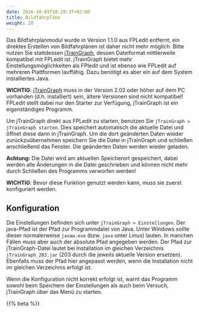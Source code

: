 ```yaml
---
date: 2016-10-05T18:29:37+02:00
title: Bildfahrpläne
weight: 20
---
```



Das Bildfahrplanmodul wurde in Version 1.1.0 aus FPLedit entfernt, ein direktes Erstellen von Bildfahrplänen ist daher nicht mehr möglich. Bitte nutzen Sie stattdessen [jTrainGraph](http://kinzigtalbahn.bplaced.net/homepage/programme.html), dessen Dateiformat mittlerweile kompatibel mit FPLedit ist. jTrainGraph bietet mehr Einstellungsmöglichkeiten als FPledit und ist ebenso wie FPLedit auf mehreren Plattformen lauffähig. Dazu benötigt es aber ein auf dem System installiertes Java.

**WICHTIG**: [jTrainGraph](http://kinzigtalbahn.bplaced.net/homepage/programme.html) muss in der Version 2.02 oder höher auf dem PC vorhanden (d.h. installiert) sein, ältere Versionen sind nicht kompatibel! FPLedit stellt dabei nur den Starter zur Verfügung, jTrainGraph ist ein eigenständiges Programm.

Um jTrainGraph direkt aus FPLedit zu starten, benutzen Sie `jTrainGraph > jTrainGraph starten`. Dies speichert automatisch die aktuelle Datei und öffnet diese dann in jTrainGraph. Um die dort geänderten Daten wieder zurückzuübernehmen speichern Sie die Datei in jTrainGraph und schließen anschließend das Fenster. Die geänderten Daten werden wieder geladen.

**Achtung:** Die Datei wird am aktuellen Speicherort gespeichert, dabei werden alle Änderungen in die Datei geschrieben und können nicht mehr durch Schließen des Programms verworfen werden!

**WICHTIG**: Bevor diese Funktion genutzt werden kann, muss sie zuerst konfiguriert werden.

## Konfiguration
Die Einstellungen befinden sich unter `jTrainGraph > Einstellungen`. Der java-Pfad ist der Pfad zur Programmdatei von Java. Unter Windows sollte dieser normalerweise `javaw.exe` (bzw. `java` unter Linux) lauten. In manchen Fällen muss aber auch der absolute Pfad angegeben werden. Der Pfad zur jTrainGraph-Datei lautet bei Installation im gleichen Verzeichnis `jTrainGraph_203.jar` (203 durch die jeweils aktuelle Version ersetzen). Ebenfalls muss der Pfad hier angepasst werden, wenn die Installation nicht im gleichen Verzeichnis erfolgt ist.

Wenn die Konfiguration nicht korrekt erfolgt ist, warnt das Programm sowohl beim Speichern der Einstellungen als auch beim Versuch, jTrainGraph über das Menü zu starten.

{{% beta %}}
